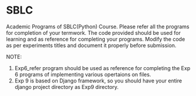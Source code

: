 # SBLC
Academic Programs of SBLC(Python) Course.
Please refer all the programs for completion of your termwork.
The code provided should be used for learning and as reference for completing your programs.
Modify the code as per experiments titles and document it properly before submission.

NOTE: 
1) Exp6_refer program should be used as reference for completing the Exp 6 programs of implementing various opertaions on files.
2) Exp 9 is based on Django framework, so you should have your entire django project directory as Exp9 directory.

